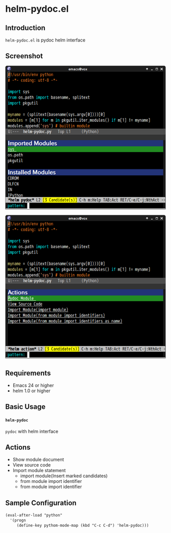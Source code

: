 # helm-pydoc.el

## Introduction
`helm-pydoc.el` is pydoc helm interface


## Screenshot

![helm-pydoc](image/helm-pydoc.png)

![helm-pydoc-action](image/helm-pydoc-action.png)


## Requirements

* Emacs 24 or higher
* helm 1.0 or higher


## Basic Usage

#### `helm-pydoc`

`pydoc` with helm interface


## Actions

* Show module document
* View source code
* Import module statement
    * import module(Insert marked candidates)
    * from module import identifier
    * from module import identifier


## Sample Configuration

```elisp
(eval-after-load "python"
  '(progn
     (define-key pythom-mode-map (kbd "C-c C-d") 'helm-pydoc)))
```
